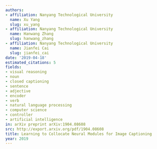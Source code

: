 ```yaml
---
authors:
- affiliation: Nanyang Technological University
  name: Xu Yang
  slug: xu_yang
- affiliation: Nanyang Technological University
  name: Hanwang Zhang
  slug: hanwang_zhang
- affiliation: Nanyang Technological University
  name: Jianfei Cai
  slug: jianfei_cai
date: '2019-04-18'
estimated_citations: 5
fields:
- visual reasoning
- noun
- closed captioning
- sentence
- adjective
- encoder
- verb
- natural language processing
- computer science
- controller
- artificial intelligence
in: arXiv preprint arXiv:1904.08608
src: http://export.arxiv.org/pdf/1904.08608
title: Learning to Collocate Neural Modules for Image Captioning
year: 2019
---
```

